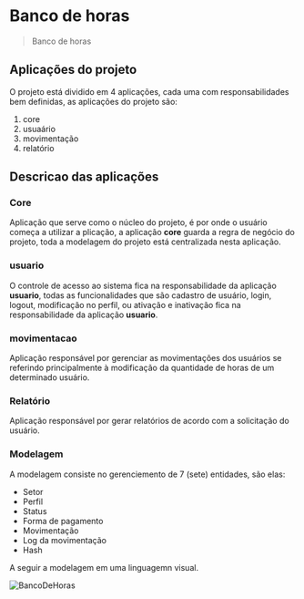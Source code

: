 # Banco de horas

> Banco de horas

## Aplicações do projeto

O projeto está dividido em 4 aplicações, cada uma com responsabilidades bem definidas, as aplicações do projeto são:

1. core
2. usuaário
3. movimentação
4. relatório

## Descricao das aplicações

### Core
Aplicação que serve como o núcleo do projeto, é por onde o usuário começa a utilizar a plicação, a aplicação **core** guarda a regra de negócio do projeto, toda a modelagem do projeto está centralizada nesta aplicação.

### usuario
O controle de acesso ao sistema fica na responsabilidade da aplicação **usuario**, todas as funcionalidades que são cadastro de usuário, login, logout, modificação no perfil, ou ativação e inativação fica na responsabilidade da aplicação **usuario**.

### movimentacao
Aplicação responsável por gerenciar as movimentações dos usuários se referindo principalmente à modificação da quantidade de horas de um determinado usuário.

### Relatório
Aplicação responsável por gerar relatórios de acordo com a solicitação do usuário.

### Modelagem

A modelagem consiste no gerenciemento de 7 (sete) entidades, são elas:
 - Setor
 - Perfil
 - Status
 - Forma de pagamento
 - Movimentação
 - Log da movimentação
 - Hash

A seguir a modelagem em uma linguagemn visual.

![BancoDeHoras](https://user-images.githubusercontent.com/36716898/72946725-91c44280-3d5e-11ea-9d1b-b32ecdc18e05.png)